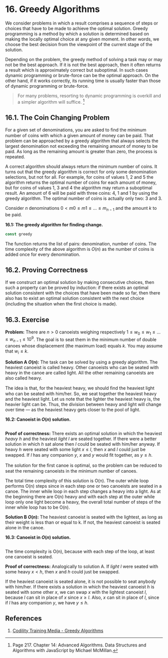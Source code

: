 # 16. Greedy Algorithms

We consider problems in which a result comprises a sequence of steps or choices that have to be made to achieve the optimal solution. Greedy programming is a method by which a solution is determined based on making the locally optimal choice at any given moment. In other words, we choose the best decision from the viewpoint of the current stage of the solution.

Depending on the problem, the greedy method of solving a task may or may not be the best approach. If it is not the best approach, then it often returns a result which is approximately correct but suboptimal. In such cases dynamic programming or brute-force can be the optimal approach. On the other hand, if it works correctly, its running time is usually faster than those of dynamic programming or brute-force.

> For many problems, resorting to dynamic programming is overkill and a simpler algorithm will suffice. [^1]

## 16.1. The Coin Changing Problem

For a given set of denominations, you are asked to ﬁnd the minimum number of coins with which a given amount of money can be paid. That problem can be approached by a greedy algorithm that always selects the largest denomination not exceeding the remaining amount of money to be paid. As long as the remaining amount is greater than zero, the process is repeated.

A correct algorithm should always return the minimum number of coins. It turns out that the greedy algorithm is correct for only some denomination selections, but not for all. For example, for coins of values 1, 2 and 5 the algorithm returns the optimal number of coins for each amount of money, but for coins of values 1, 3 and 4 the algorithm may return a suboptimal result. An amount of 6 will be paid with three coins: 4, 1 and 1 by using the greedy algorithm. The optimal number of coins is actually only two: 3 and 3.

Consider $n$ denominations $0 < m0 \leq m1 \leq \ldots \leq m_{n − 1}$ and the amount $k$ to be paid.

**16.1: The greedy algorithm for ﬁnding change.**
```js
const greedy
```

The function returns the list of pairs: denomination, number of coins. The time complexity of the above algorithm is $O(n)$ as the number of coins is added once for every denomination.

## 16.2. Proving Correctness

If we construct an optimal solution by making consecutive choices, then such a property can be proved by induction: if there exists an optimal solution consistent with the choices that have been made so far, then there also has to exist an optimal solution consistent with the next choice (including the situation when the ﬁrst choice is made).

## 16.3. Exercise

**Problem:** There are $n > 0$ canoeists weighing respectively $1 \leq w_0 \leq w_1 \leq \ldots \leq w_{n − 1} \leq 10^9$. The goal is to seat them in the minimum number of double canoes whose displacement (the maximum load) equals $k$. You may assume that $w_i \leq k$.

**Solution A $O(n)$:** The task can be solved by using a greedy algorithm. The heaviest canoeist
is called heavy. Other canoeists who can be seated with heavy in the canoe are called light.
All the other remaining canoeists are also called heavy.

The idea is that, for the heaviest heavy, we should ﬁnd the heaviest light who can be
seated with him/her. So, we seat together the heaviest heavy and the heaviest light. Let us
note that the lighter the heaviest heavy is, the heavier light can be. Thus, the division between
heavy and light will change over time — as the heaviest heavy gets closer to the pool of light.

**16.2: Canoeist in $O(n)$ solution.**
```js

```

**Proof of correctness:** There exists an optimal solution in which the heaviest _heavy_ $h$ and the heaviest _light_ $l$ are seated together. If there were a better solution in which $h$ sat alone then $l$ could be seated with him/her anyway. If heavy $h$ were seated with some light $x \leq l$, then $x$ and $l$ could just be swapped. If $l$ has any companion $y$, $x$ and $y$ would ﬁt together, as $y \leq h$.

The solution for the ﬁrst canoe is optimal, so the problem can be reduced to seat the remaining canoeists in the minimum number of canoes.

The total time complexity of this solution is O(n). The outer while loop performs O(n) steps
since in each step one or two canoeists are seated in a canoe. The inner while loop in each
step changes a heavy into a light. As at the beginning there are O(n) heavy and with each
step at the outer while loop only one light become a heavy, the overall total number of steps
of the inner while loop has to be O(n).

**Solution B $O(n)$:** The heaviest canoeist is seated with the lightest, as long as their weight is less than or equal to k. If not, the heaviest canoeist is seated alone in the canoe.

**16.3: Canoeist in $O(n)$ solution.**
```js
```

The time complexity is O(n), because with each step of the loop, at least one canoeist is seated.

**Proof of correctness:** Analogically to solution A. If _light_ $l$ were seated with some heavy $x < h$, then $x$ and $h$ could just be swapped.

If the heaviest canoeist is seated alone, it is not possible to seat anybody with him/her. If there exists a solution in which the heaviest canoeist $h$ is seated with some other $x$, we can swap $x$ with the lightest canoeist $l$, because $l$ can sit in place of $x$ since $x \geq l$. Also, $x$ can sit in place of $l$, since if $l$ has any companion $y$, we have $y \leq h$.

## References

1. [Codility Training Media - Greedy Algorithms](https://codility.com/media/train/14-GreedyAlgorithms.pdf)

[^1]: Page 217. Chapter 14: Advanced Algorithms. Data Structures and Algorithms with JavaScript by Michael McMillan.